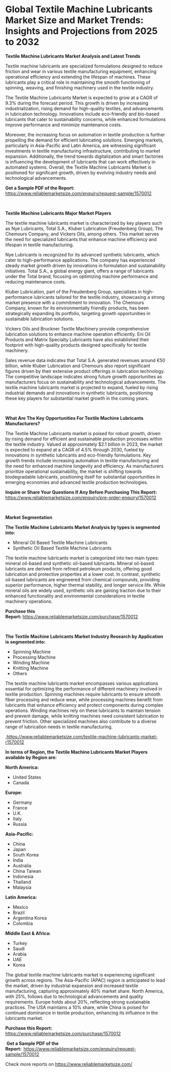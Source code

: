 <p><h1>Global Textile Machine Lubricants Market Size and Market Trends: Insights and Projections from 2025 to 2032</h1></p><p><strong>Textile Machine Lubricants Market Analysis and Latest Trends</strong></p>
<p><p>Textile machine lubricants are specialized formulations designed to reduce friction and wear in various textile manufacturing equipment, enhancing operational efficiency and extending the lifespan of machines. These lubricants play a critical role in maintaining the smooth functioning of spinning, weaving, and finishing machinery used in the textile industry.</p><p>The Textile Machine Lubricants Market is expected to grow at a CAGR of 9.3% during the forecast period. This growth is driven by increasing industrialization, rising demand for high-quality textiles, and advancements in lubrication technology. Innovations include eco-friendly and bio-based lubricants that cater to sustainability concerns, while enhanced formulations improve performance and minimize maintenance costs.</p><p>Moreover, the increasing focus on automation in textile production is further propelling the demand for efficient lubricating solutions. Emerging markets, particularly in Asia-Pacific and Latin America, are witnessing significant investments in textile manufacturing infrastructure, contributing to market expansion. Additionally, the trend towards digitalization and smart factories is influencing the development of lubricants that can work effectively in automated systems. Overall, the Textile Machine Lubricants Market is positioned for significant growth, driven by evolving industry needs and technological advancements.</p></p>
<p><strong>Get a Sample PDF of the Report:&nbsp;</strong> <a href="https://www.reliablemarketsize.com/enquiry/request-sample/1570012?utm_campaign=2759&utm_medium=2&utm_source=Github&utm_content=ia&utm_term=25032025&utm_id=textile-machine-lubricants">https://www.reliablemarketsize.com/enquiry/request-sample/1570012</a></p>
<p>&nbsp;</p>
<p><strong>Textile Machine Lubricants Major Market Players</strong></p>
<p><p>The textile machine lubricants market is characterized by key players such as Nye Lubricants, Total S.A., Kluber Lubrication (Freudenberg Group), The Chemours Company, and Vickers Oils, among others. This market serves the need for specialized lubricants that enhance machine efficiency and lifespan in textile manufacturing.</p><p>Nye Lubricants is recognized for its advanced synthetic lubricants, which cater to high-performance applications. The company has experienced steady market growth driven by innovations in formulation and sustainability initiatives. Total S.A., a global energy giant, offers a range of lubricants under the Total brand, focusing on optimizing machine performance and reducing maintenance costs.</p><p>Kluber Lubrication, part of the Freudenberg Group, specializes in high-performance lubricants tailored for the textile industry, showcasing a strong market presence with a commitment to innovation. The Chemours Company, known for its environmentally friendly products, has been strategically expanding its portfolio, targeting growth opportunities in sustainable lubrication solutions.</p><p>Vickers Oils and Bruckner Textile Machinery provide comprehensive lubrication solutions to enhance machine operation efficiently. Eni Oil Products and Matrix Specialty Lubricants have also established their footprint with high-quality products designed specifically for textile machinery.</p><p>Sales revenue data indicates that Total S.A. generated revenues around €50 billion, while Kluber Lubrication and Chemours also report significant figures driven by their extensive product offerings in lubrication technology. The competitive landscape indicates strong future growth opportunities as manufacturers focus on sustainability and technological advancements. The textile machine lubricants market is projected to expand, fueled by rising industrial demands and innovations in synthetic lubricants, positioning these key players for substantial market growth in the coming years.</p></p>
<p>&nbsp;</p>
<p><strong>What Are The Key Opportunities For Textile Machine Lubricants Manufacturers?</strong></p>
<p><p>The Textile Machine Lubricants market is poised for robust growth, driven by rising demand for efficient and sustainable production processes within the textile industry. Valued at approximately $2.1 billion in 2023, the market is expected to expand at a CAGR of 4.5% through 2030, fueled by innovations in synthetic lubricants and eco-friendly formulations. Key growth trends include increasing automation in textile manufacturing and the need for enhanced machine longevity and efficiency. As manufacturers prioritize operational sustainability, the market is shifting towards biodegradable lubricants, positioning itself for substantial opportunities in emerging economies and advanced textile production technologies.</p></p>
<p><strong>Inquire or Share Your Questions If Any Before Purchasing This Report:</strong> <a href="https://www.reliablemarketsize.com/enquiry/pre-order-enquiry/1570012?utm_campaign=2759&utm_medium=2&utm_source=Github&utm_content=ia&utm_term=25032025&utm_id=textile-machine-lubricants">https://www.reliablemarketsize.com/enquiry/pre-order-enquiry/1570012</a></p>
<p>&nbsp;</p>
<p><strong>Market Segmentation</strong></p>
<p><strong>The Textile Machine Lubricants Market Analysis by types is segmented into:</strong></p>
<p><ul><li>Mineral Oil Based Textile Machine Lubricants</li><li>Synthetic Oil Based Textile Machine Lubricants</li></ul></p>
<p><p>The textile machine lubricants market is categorized into two main types: mineral oil-based and synthetic oil-based lubricants. Mineral oil-based lubricants are derived from refined petroleum products, offering good lubrication and protective properties at a lower cost. In contrast, synthetic oil-based lubricants are engineered from chemical compounds, providing superior performance, higher thermal stability, and longer service life. While mineral oils are widely used, synthetic oils are gaining traction due to their enhanced functionality and environmental considerations in textile machinery operations.</p></p>
<p><strong>Purchase this Report:&nbsp;</strong><a href="https://www.reliablemarketsize.com/purchase/1570012?utm_campaign=2759&utm_medium=2&utm_source=Github&utm_content=ia&utm_term=25032025&utm_id=textile-machine-lubricants">https://www.reliablemarketsize.com/purchase/1570012</a></p>
<p>&nbsp;</p>
<p><strong>The Textile Machine Lubricants Market Industry Research by Application is segmented into:</strong></p>
<p><ul><li>Spinning Machine</li><li>Processing Machine</li><li>Winding Machine</li><li>Knitting Machine</li><li>Others</li></ul></p>
<p><p>The textile machine lubricants market encompasses various applications essential for optimizing the performance of different machinery involved in textile production. Spinning machines require lubricants to ensure smooth fiber processing and reduce wear, while processing machines benefit from lubricants that enhance efficiency and protect components during complex operations. Winding machines rely on these lubricants to maintain tension and prevent damage, while knitting machines need consistent lubrication to prevent friction. Other specialized machines also contribute to a diverse range of lubrication needs in textile manufacturing.</p></p>
<p><a href="https://www.reliablemarketsize.com/textile-machine-lubricants-market-r1570012?utm_campaign=2759&utm_medium=2&utm_source=Github&utm_content=ia&utm_term=25032025&utm_id=textile-machine-lubricants">&nbsp;https://www.reliablemarketsize.com/textile-machine-lubricants-market-r1570012</a></p>
<p><strong>In terms of Region, the Textile Machine Lubricants Market Players available by Region are:</strong></p>
<p>
    <p> <strong> North America: </strong>
        <ul>
            <li>United States</li>
            <li>Canada</li>
        </ul>
        </p> 
    <p> <strong> Europe: </strong>
        <ul>
            <li>Germany</li>
            <li>France</li>
            <li>U.K.</li>
            <li>Italy</li>
            <li>Russia</li>
        </ul>
        </p> 
    <p> <strong> Asia-Pacific: </strong>
        <ul>
            <li>China</li>
            <li>Japan</li>
            <li>South Korea</li>
            <li>India</li>
            <li>Australia</li>
            <li>China Taiwan</li>
            <li>Indonesia</li>
            <li>Thailand</li>
            <li>Malaysia</li>
        </ul>
        </p> 
    <p> <strong> Latin America: </strong>
        <ul>
            <li>Mexico</li>
            <li>Brazil</li>
            <li>Argentina Korea</li>
            <li>Colombia</li>
        </ul>
        </p> 
    <p> <strong> Middle East & Africa: </strong>
        <ul>
            <li>Turkey</li>
            <li>Saudi</li>
            <li>Arabia</li>
            <li>UAE</li>
            <li>Korea</li>
        </ul>
    </p>
    </p>
<p><p>The global textile machine lubricants market is experiencing significant growth across regions. The Asia-Pacific (APAC) region is anticipated to lead the market, driven by industrial expansion and increased textile manufacturing, capturing approximately 40% market share. North America, with 25%, follows due to technological advancements and quality requirements. Europe holds about 20%, reflecting strong sustainable practices. The USA maintains a 10% share, while China is poised for continued dominance in textile production, enhancing its influence in the lubricants market.</p></p>
<p><strong>Purchase this Report: </strong><a href="https://www.reliablemarketsize.com/purchase/1570012?utm_campaign=2759&utm_medium=2&utm_source=Github&utm_content=ia&utm_term=25032025&utm_id=textile-machine-lubricants">https://www.reliablemarketsize.com/purchase/1570012</a></p>
<p>&nbsp;<strong>Get a Sample PDF of the Report:&nbsp;&nbsp;</strong><a href="https://www.reliablemarketsize.com/enquiry/request-sample/1570012?utm_campaign=2759&utm_medium=2&utm_source=Github&utm_content=ia&utm_term=25032025&utm_id=textile-machine-lubricants">https://www.reliablemarketsize.com/enquiry/request-sample/1570012</a></p>
<p><strong></strong></p>
<p>Check more reports on <a href="https://www.reliablemarketsize.com/?utm_campaign=2759&utm_medium=2&utm_source=Github&utm_content=ia&utm_term=25032025&utm_id=textile-machine-lubricants">https://www.reliablemarketsize.com/</a></p>